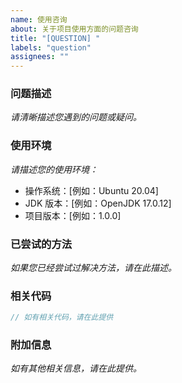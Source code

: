 ```yaml
---
name: 使用咨询
about: 关于项目使用方面的问题咨询
title: "[QUESTION] "
labels: "question"
assignees: ""
---
```


### 问题描述

_请清晰描述您遇到的问题或疑问。_

### 使用环境

_请描述您的使用环境：_

- 操作系统：[例如：Ubuntu 20.04]
- JDK 版本：[例如：OpenJDK 17.0.12]
- 项目版本：[例如：1.0.0]

### 已尝试的方法

_如果您已经尝试过解决方法，请在此描述。_

### 相关代码

```java
// 如有相关代码，请在此提供
```

### 附加信息

_如有其他相关信息，请在此提供。_
